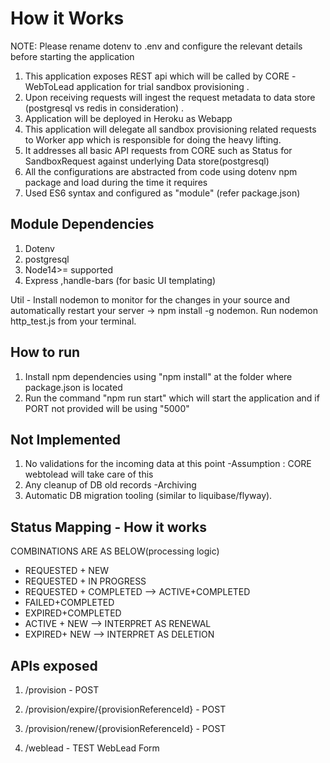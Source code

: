 # How it Works

NOTE: Please rename dotenv to .env and configure the relevant details before starting the application

1. This application exposes REST api which will be called by CORE -WebToLead application for trial sandbox provisioning .
2. Upon receiving requests will ingest the request metadata to data store (postgresql vs redis in consideration) .
3. Application will be deployed in Heroku as Webapp
4. This application will delegate all sandbox provisioning related requests to Worker app which is responsible for doing the heavy lifting.
5. It addresses all basic API requests from CORE such as Status for SandboxRequest against underlying Data store(postgresql)
6. All the configurations are abstracted from code using dotenv npm package and load during the time it requires
7. Used ES6 syntax and configured as "module" (refer package.json)


## Module Dependencies

1. Dotenv
2. postgresql
3. Node14>= supported
4. Express ,handle-bars (for basic UI templating)

Util -  Install nodemon to monitor for the changes in your source and automatically restart your server -> npm install -g nodemon.
Run nodemon http_test.js from your terminal.

## How to run

1. Install npm dependencies using "npm install" at the folder where package.json is located
2. Run the command "npm run start" which will start the application and if PORT not provided will be using "5000"

## Not Implemented

1. No validations for the incoming data at this point -Assumption : CORE webtolead will take care of this
2. Any cleanup of DB old records -Archiving
3. Automatic DB migration tooling (similar to liquibase/flyway).

## Status Mapping - How it works

COMBINATIONS ARE AS BELOW(processing logic)

- REQUESTED + NEW
- REQUESTED + IN PROGRESS
- REQUESTED + COMPLETED --> ACTIVE+COMPLETED
- FAILED+COMPLETED
- EXPIRED+COMPLETED
- ACTIVE + NEW --> INTERPRET AS RENEWAL
- EXPIRED+ NEW --> INTERPRET AS DELETION

## APIs exposed

1. /provision - POST
2. /provision/expire/{provisionReferenceId} - POST
3. /provision/renew/{provisionReferenceId} - POST

4. /weblead - TEST WebLead Form
